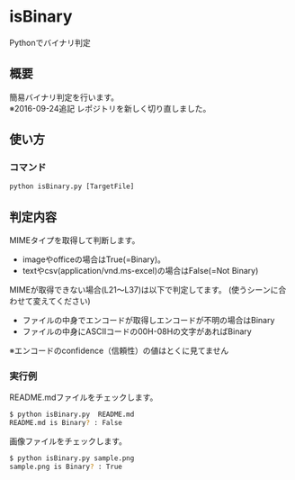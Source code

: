 # isBinary
Pythonでバイナリ判定

## 概要
簡易バイナリ判定を行います。  
※2016-09-24追記 レポジトリを新しく切り直しました。

## 使い方

### コマンド

```py
python isBinary.py [TargetFile]
```

## 判定内容
MIMEタイプを取得して判断します。
* imageやofficeの場合はTrue(=Binary)。   
* textやcsv(application/vnd.ms-excel)の場合はFalse(=Not Binary)  

MIMEが取得できない場合(L21〜L37)は以下で判定してます。
(使うシーンに合わせて変えてください)  
* ファイルの中身でエンコードが取得しエンコードが不明の場合はBinary
* ファイルの中身にASCIIコードの00H-08Hの文字があればBinary

※エンコードのconfidence（信頼性）の値はとくに見てません

### 実行例

README.mdファイルをチェックします。

```sh
$ python isBinary.py  README.md 
README.md is Binary? : False
``` 

画像ファイルをチェックします。

```sh
$ python isBinary.py sample.png 
sample.png is Binary? : True
```

